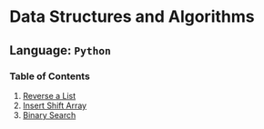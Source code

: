 # Data Structures and Algorithms

## Language: `Python`

### Table of Contents

1. [Reverse a List](./code_challenges/array_reverse/README.md)
1. [Insert Shift Array](./code_challenges/array_shift/README.md)
1. [Binary Search](./code_challenges/binary_search/README.md)
